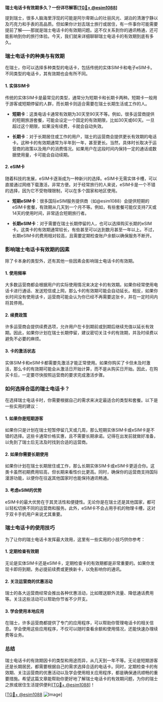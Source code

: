 **瑞士电话卡有效期多久？一份详尽解答[[TG💪+ @esim1088](https://t.me/s/esim1088)]**

提到瑞士，很多人脑海里浮现的可能是阿尔卑斯山的壮丽风光、湖泊的清澈宁静以及巧克力和手表的高品质。但如果你计划去瑞士旅行或居住，有一件事你可能需要提前了解——那就是瑞士电话卡的有效期问题。这不仅关系到你的通讯畅通，还可能影响到你的旅行体验。今天，我们就来详细聊聊瑞士电话卡的有效期到底有多久。

### 瑞士电话卡的种类与有效期

在瑞士，你可以选择多种类型的电话卡，包括传统的实体SIM卡和电子eSIM卡。不同类型的电话卡，其有效期也会有所不同。

#### 1. 实体SIM卡
传统的实体SIM卡是最常见的类型，通常分为短期卡和长期卡两种。短期卡一般用于游客或短期停留的人群，而长期卡则适合需要在瑞士长期生活或工作的人。

- **短期卡**：这类电话卡通常有效期为30天至90天不等。例如，很多运营商提供的短期旅游套餐，可能会设定一个固定的有效期限，比如30天或60天。一旦超过这个期限，如果没有续费，卡就会自动失效。
  
- **长期卡**：对于长期居住或工作的用户，瑞士的运营商会提供更长有效期的电话卡。这种卡的有效期通常为半年到一年，甚至更长。当然，具体时长取决于运营商的政策以及用户的消费情况。如果用户在这段时间内保持一定的通话或数据使用量，卡可能会自动续期。

#### 2. eSIM卡
随着科技的发展，eSIM卡逐渐成为一种新兴的选择。eSIM卡无需实体卡槽，可以直接通过网络下载激活，非常方便。对于经常旅行的人来说，eSIM卡是一个不错的选择，因为它不受物理限制，可以在多个国家和地区使用。

- **短期eSIM卡**：很多国际eSIM服务提供商（如@esim1088）会提供短期的eSIM卡套餐，有效期从几天到一个月不等。例如，有些套餐可能仅支持7天或14天的使用时间，非常适合短期旅行者。
  
- **长期eSIM卡**：对于需要在瑞士长期停留的人，也可以选择购买长期的eSIM卡。这类卡的有效期通常较长，有些甚至可以达到数月甚至一年以上。不过，长期eSIM卡的费用相对较高，且需要定期检查账户余额以确保服务不断开。

### 影响瑞士电话卡有效期的因素

除了卡本身的类型外，还有其他一些因素会影响瑞士电话卡的有效期。

#### 1. 使用频率
大多数运营商都会根据用户的实际使用情况来决定卡的有效期。如果你经常使用电话卡进行通话、发送短信或上网，那么卡的有效期可能会自动延长。相反，如果你长时间没有使用该卡，运营商可能会认为你已经不再需要这张卡，并在一定时间内将其停用。

#### 2. 续费政策
许多运营商会提供续费选项，允许用户在卡到期前或到期后继续充值以延长有效期。因此，如果你计划在瑞士长期停留，建议密切关注卡的有效期，并及时续费以避免不必要的麻烦。

#### 3. 卡的激活状态
实体SIM卡和eSIM卡都需要先激活才能正常使用。如果你购买了卡但未及时激活，那么卡的有效期可能会从激活日开始计算，而不是从购买日开始。因此，在购买卡后，一定要尽快按照运营商的要求完成激活步骤。

### 如何选择合适的瑞士电话卡？

在选择瑞士电话卡时，你需要根据自己的需求来决定最适合的类型和套餐。以下是一些实用的建议：

#### 1. 如果你是短期游客
如果你只是计划在瑞士短暂停留几天或几周，那么短期实体SIM卡或eSIM卡是不错的选择。这些卡通常价格实惠，且不需要长期承诺。记得在出发前就做好准备，以免到了瑞士后无法及时找到合适的运营商。

#### 2. 如果你需要长期使用
如果你计划在瑞士长期居住或工作，那么长期实体SIM卡或eSIM卡更适合你。这类卡虽然初期费用较高，但长期来看性价比更高。同时，确保你的运营商支持国际漫游功能，以便你在往返其他国家时也能保持通讯畅通。

#### 3. 考虑eSIM的优势
eSIM卡的最大优势在于其灵活性和便捷性。无论你是在瑞士还是其他国家，都可以轻松切换不同的运营商和服务。此外，eSIM卡不会占用手机的物理卡槽，这对于双卡手机用户来说尤其重要。

### 瑞士电话卡的使用技巧

为了让你的瑞士电话卡发挥最大效用，这里有一些实用的小技巧供你参考：

#### 1. 定期检查有效期
无论是实体SIM卡还是eSIM卡，定期检查卡的有效期都是非常重要的。如果你发现卡即将到期，务必提前续费或更换新卡，以免影响你的通讯。

#### 2. 关注运营商的优惠活动
瑞士的各大运营商经常会推出各种优惠活动，比如赠送额外流量、降低通话费用等。关注这些活动可以帮助你节省不少开支。

#### 3. 学会使用本地应用
在瑞士，许多运营商都提供了专门的应用程序，可以帮助你管理电话卡的相关信息。学会使用这些应用程序，不仅可以随时查看余额和使用情况，还能快速办理续费等业务。

### 总结

瑞士电话卡的有效期因卡的类型和用途而异，从几天到一年不等。无论是短期游客还是长期居民，都需要根据自己的需求选择合适的电话卡。同时，定期检查卡的有效期、关注运营商的优惠活动以及学会使用相关应用程序，都是确保通讯顺畅的重要措施。希望这篇文章能帮助你更好地了解瑞士电话卡的有效期问题，为你的瑞士之旅或居住生活提供便利[[TG💪+ @esim1088](https://t.me/s/esim1088)]！

[[TG💪+ @esim1088](https://t.me/s/esim1088) ![Image](https://i.postimg.cc/4NQfJmqS/Snipaste-2025-05-13-00-14-12.png)]